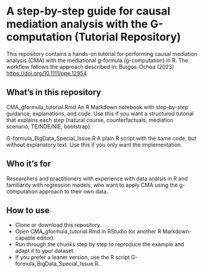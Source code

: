 # A step-by-step guide for causal mediation analysis with the G-computation (Tutorial Repository)

This repository contains a hands-on tutorial for performing causal mediation analysis (CMA) with the mediational g-formula (g-computation) in R.
The workflow follows the approach described in: Burgos-Ochoa (2023) https://doi.org/10.1111/ppe.12954 

## What’s in this repository

CMA_gformula_tutorial.Rmd
An R Markdown notebook with step-by-step guidance, explanations, and code. Use this if you want a structured tutorial that explains each step (natural course, counterfactuals, mediation scenario, TE/NDE/NIE, bootstrap).

G-formula_BigData_Special_Issue.R
A plain R script with the same code, but without explanatory text. Use this if you only want the implementation.

## Who it’s for

Researchers and practitioners with experience with data analsis in R and familiarity with regression models, who want to apply CMA using the g-computation approach to their own data.

## How to use

- Clone or download this repository.
- Open CMA_gformula_tutorial.Rmd in RStudio (or another R Markdown-capable editor).
- Run through the chunks step by step to reproduce the example and adapt it to your dataset.
- If you prefer a leaner version, use the R script G-formula_BigData_Special_Issue.R.
